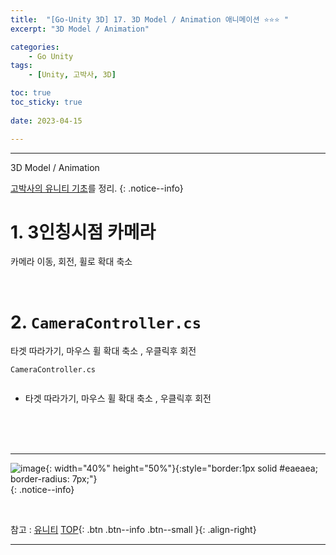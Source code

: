 ```yaml
---
title:  "[Go-Unity 3D] 17. 3D Model / Animation 애니메이션 ⭐⭐⭐ "
excerpt: "3D Model / Animation"

categories:
    - Go Unity
tags:
    - [Unity, 고박사, 3D]

toc: true
toc_sticky: true
 
date: 2023-04-15

---
```

- - -

3D Model / Animation

[고박사의 유니티 기초](https://www.inflearn.com/course/%EA%B3%A0%EB%B0%95%EC%82%AC-%EC%9C%A0%EB%8B%88%ED%8B%B0-%EA%B8%B0%EC%B4%88/dashboard)를 정리. 
{: .notice--info}


# 1. 3인칭시점 카메라
카메라 이동, 회전, 휠로 확대 축소

<br>

# 2. `CameraController.cs`
타겟 따라가기, 마우스 휠 확대 축소 , 우클릭후 회전
<div class="notice--primary" markdown="1"> 

`CameraController.cs`
```c# 
```

- 타겟 따라가기, 마우스 휠 확대 축소 , 우클릭후 회전

</div>

<br><br><br>

---

![image](https://user-images.githubusercontent.com/96651722/231187075-d16bb634-77af-4761-b3b3-80e17b21ccf2.png){: width="40%" height="50%"}{:style="border:1px solid #eaeaea; border-radius: 7px;"}  
{: .notice--info}



<br>

참고 : [유니티](https://docs.unity3d.com/kr/)
[TOP](#){: .btn .btn--info .btn--small }{: .align-right}
<br>
- - -
